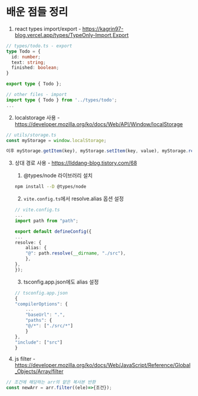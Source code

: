 # 배운 점들 정리

1. react types import/export - <https://kagrin97-blog.vercel.app/types/TypeOnly-Import,Export>

```typescript
// types/todo.ts - export
type Todo = {
  id: number;
  text: string;
  finished: boolean;
}

export type { Todo };
```

```typescript
// other files - import
import type { Todo } from '../types/todo';
...
```

2. localstorage 사용 - <https://developer.mozilla.org/ko/docs/Web/API/Window/localStorage>

```typescript
// utils/storage.ts
const myStorage = window.localStorage;

이후 myStorage.getItem(key), myStorage.setItem(key, value), myStorage.removeItem(), myStorage.clearItem() 등의 메소드 사용 가능
```

3. 상대 경로 사용 - <https://llddang-blog.tistory.com/68>
    1. @types/node 라이브러리 설치

    ```bash
    npm install --D @types/node
    ```

    2. `vite.config.ts`에서 resolve.alias 옵션 설정

    ```typescript
    // vite.config.ts
    ...
    import path from "path";
    
    export default defineConfig({
    ...
    resolve: {
        alias: {
        "@": path.resolve(__dirname, "./src"),
        },
    },
    });
    ```
    3. tsconfig.app.json에도 alias 설정
    ```typescript
    // tsconfig.app.json
    {
    "compilerOptions": {
        ...
        "baseUrl": ".",
        "paths": {
        "@/*": ["./src/*"]
        }
    },
    "include": ["src"]
    }
    ```
4. js filter - <https://developer.mozilla.org/ko/docs/Web/JavaScript/Reference/Global_Objects/Array/filter>

```typescript
// 조건에 해당하는 arr의 얕은 복사본 반환
const newArr = arr.filter((ele)=>{조건});
```

